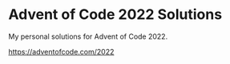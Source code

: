 # Advent of Code 2022 Solutions

My personal solutions for Advent of Code 2022.

https://adventofcode.com/2022